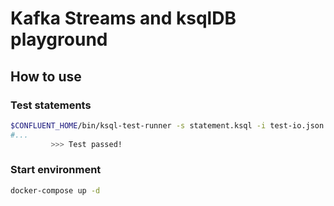 # Kafka Streams and ksqlDB playground

## How to use

### Test statements

```bash
$CONFLUENT_HOME/bin/ksql-test-runner -s statement.ksql -i test-io.json -o test-io.json | grep -e '>>>'
#...
         >>> Test passed!
```

### Start environment

```bash
docker-compose up -d
```


